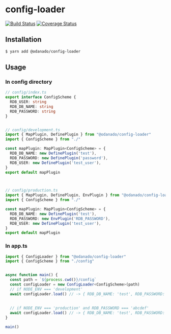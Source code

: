 # config-loader
[![Build Status](https://dev.azure.com/odan3240/config-loader/_apis/build/status/odanado.config-loader?branchName=master)](https://dev.azure.com/odan3240/config-loader/_build/latest?definitionId=1&branchName=master)
[![Coverage Status](https://coveralls.io/repos/github/odanado/config-loader/badge.svg?branch=add-coveralls)](https://coveralls.io/github/odanado/config-loader?branch=add-coveralls)

## Installation
```bash
$ yarn add @odanado/config-loader
```

## Usage

### In config directory
```typescript
// config/index.ts
export interface ConfigScheme {
  RDB_USER: string
  RDB_DB_NAME: string
  RDB_PASSWORD: string
}


// config/development.ts
import { MapPlugin, DefinePlugin } from "@odanado/config-loader"
import { ConfigScheme } from "./"

const mapPlugin: MapPlugin<ConfigScheme> = {
  RDB_DB_NAME: new DefinePlugin('test'),
  RDB_PASSWORD: new DefinePlugin('password'),
  RDB_USER: new DefinePlugin('test_user'),
}
export default mapPlugin



// config/production.ts
import { MapPlugin, DefinePlugin, EnvPlugin } from "@odanado/config-loader"
import { ConfigScheme } from "./"

const mapPlugin: MapPlugin<ConfigScheme> = {
  RDB_DB_NAME: new DefinePlugin('test'),
  RDB_PASSWORD: new EnvPlugin('RDB_PASSWORD'),
  RDB_USER: new DefinePlugin('test_user'),
}
export default mapPlugin

```

### In app.ts
```typescript
import { ConfigLoader } from "@odanado/config-loader"
import { ConfigScheme } from "./config"


async function main() {
  const path = `${process.cwd()}/config`
  const configLoader = new ConfigLoader<ConfigScheme>(path)
  // if NODE_ENV === 'development'
  await configLoader.load() // -> { RDB_DB_NAME: 'test', RDB_PASSWORD: 'password', RDB_USER: 'test_user' }
  
  
  // if NODE_ENV === 'production' and RDB_PASSWORD === 'abcdef'
  await configLoader.load() // -> { RDB_DB_NAME: 'test', RDB_PASSWORD: 'abcdef', RDB_USER: 'test_user' }
}

main()
```

